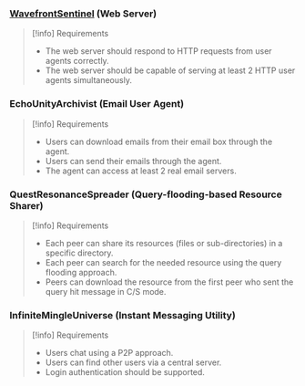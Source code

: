 ### [WavefrontSentinel](https://github.com/Somnia1337/WavefrontSentinel) (Web Server)

> [!info] Requirements
> 
> - The web server should respond to HTTP requests from user agents correctly.
> - The web server should be capable of serving at least 2 HTTP user agents simultaneously.

### EchoUnityArchivist (Email User Agent)

> [!info] Requirements
> 
> - Users can download emails from their email box through the agent.
> - Users can send their emails through the agent.
> - The agent can access at least 2 real email servers.

### QuestResonanceSpreader (Query-flooding-based Resource Sharer)

> [!info] Requirements
> 
> - Each peer can share its resources (files or sub-directories) in a specific directory.
> - Each peer can search for the needed resource using the query flooding approach.
> - Peers can download the resource from the first peer who sent the query hit message in C/S mode.

### InfiniteMingleUniverse (Instant Messaging Utility)

> [!info] Requirements
> 
> - Users chat using a P2P approach.
> - Users can find other users via a central server.
> - Login authentication should be supported.